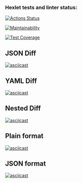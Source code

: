 ### Hexlet tests and linter status:
[![Actions Status](https://github.com/emotionalDamageSupport/backend-project-46/actions/workflows/hexlet-check.yml/badge.svg)](https://github.com/emotionalDamageSupport/backend-project-46/actions)

[![Maintainability](https://api.codeclimate.com/v1/badges/0a1a7b7ed8dabe19ada1/maintainability)](https://codeclimate.com/github/emotionalDamageSupport/backend-project-46/maintainability)

[![Test Coverage](https://api.codeclimate.com/v1/badges/0a1a7b7ed8dabe19ada1/test_coverage)](https://codeclimate.com/github/emotionalDamageSupport/backend-project-46/test_coverage)

## JSON Diff
[![asciicast](https://asciinema.org/a/nl6tjm0TwUKpudSfuYzqWZnSd.svg)](https://asciinema.org/a/nl6tjm0TwUKpudSfuYzqWZnSd)

## YAML Diff
[![asciicast](https://asciinema.org/a/Q7AG78f5Q1nZouQK1Rke7Qsiz.svg)](https://asciinema.org/a/Q7AG78f5Q1nZouQK1Rke7Qsiz)

## Nested Diff
[![asciicast](https://asciinema.org/a/IgfZbCKall6ldzJwAzCwZgqFB.svg)](https://asciinema.org/a/IgfZbCKall6ldzJwAzCwZgqFB)

## Plain format
[![asciicast](https://asciinema.org/a/lnMC9i57iuYz2FJcVKGb7EOhF.svg)](https://asciinema.org/a/lnMC9i57iuYz2FJcVKGb7EOhF)

## JSON format
[![asciicast](https://asciinema.org/a/T9gCGdmmpIVcnyABRjW9CYXHf.svg)](https://asciinema.org/a/T9gCGdmmpIVcnyABRjW9CYXHf)
